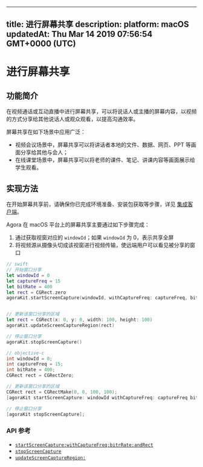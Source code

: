 
---
title: 进行屏幕共享
description: 
platform: macOS
updatedAt: Thu Mar 14 2019 07:56:54 GMT+0000 (UTC)
---
# 进行屏幕共享
## 功能简介
在视频通话或互动直播中进行屏幕共享，可以将说话人或主播的屏幕内容，以视频的方式分享给其他说话人或观众观看，以提高沟通效率。

屏幕共享在如下场景中应用广泛：

- 视频会议场景中，屏幕共享可以将讲话者本地的文件、数据、网页、PPT 等画面分享给其他与会人；
- 在线课堂场景中，屏幕共享可以将老师的课件、笔记、讲课内容等画面展示给学生观看。

## 实现方法

在开始屏幕共享前，请确保你已完成环境准备、安装包获取等步骤，详见 [集成客户端](../../cn/Interactive%20Broadcast/mac_video.md)。

Agora 在 macOS 平台上的屏幕共享主要通过如下步骤完成：
1. 通过获取视窗对应的 `windowId`；如果 `windowId` 为 0，表示共享全屏
2. 将视频源从摄像头切成该视窗进行视频传输，使远端用户可以看见被分享的窗口

```swift
// swift
// 开始窗口分享
let windowId = 0
let captureFreq = 15
let bitRate = 400
let rect = CGRect.zero
agoraKit.startScreenCapture(windowId, withCaptureFreq: captureFreq, bitRate: bitRate, andRect: rect)


// 更新该窗口分享的区域
let rect = CGRect(x: 0, y: 0, width: 100, height: 100)
agoraKit.updateScreenCaptureRegion(rect)

// 停止窗口分享
agoraKit.stopScreenCapture()
```

```objective-c
// objective-c
int windowId = 0;
int captureFreq = 15;
int bitRate = 400;
CGRect rect = CGRectZero;

// 更新该窗口分享的区域
CGRect rect = CGRectMake(0, 0, 100, 100);
[agoraKit startScreenCapture: windowId withCaptureFreq: captureFreq bitRate:(NSInteger)bitRate andRect: rect];  

// 停止窗口分享
[agoraKit stopScreenCapture];
```

### API 参考
* [`startScreenCapture:withCaptureFreq:bitrRate:andRect`](https://docs.agora.io/cn/Interactive%20Broadcast/API%20Reference/oc/Classes/AgoraRtcEngineKit.html#//api/name/startScreenCapture:withCaptureFreq:bitRate:andRect:)
* [`stopScreenCapture`](https://docs.agora.io/cn/Interactive%20Broadcast/API%20Reference/oc/Classes/AgoraRtcEngineKit.html#//api/name/stopScreenCapture)
* [`updateScreenCaptureRegion:`](https://docs.agora.io/cn/Interactive%20Broadcast/API%20Reference/oc/Classes/AgoraRtcEngineKit.html#//api/name/updateScreenCaptureRegion:)


